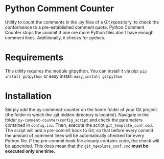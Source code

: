 # Python Comment Counter
Utility to count the comments in the .py files of a Git repository, to check the conformance to a pre-established comment quota.
Python Comment Counter stops the commit if one ore more Python files don't have enough comment lines. Additionally, it checks for pydocs.

# Requirements
This utility requires the module gitpython. You can install it via pip:
`pip install gitpython`
or easy install:
`easy_install gitpython`

# Installation
Simply add the py-comment-counter on the home folder of your Git project (the folder in which the .git hidden directory is located). Navigate in the folder `py-comment-counter\config_script` and check the parameters contained in `config.ini`. Then, execute the script `git_template_conf.cmd`. The script will add a pre-commit hook to Git, so that before every commit the amount of comment lines will be automatically checked for every Python file.
If the pre-commit hook file already contains code, the check will be appended. This does mean that the `git_template_conf.cmd` **must be executed only one time.**